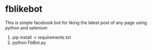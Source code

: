 # fblikebot
This is simple facebook bot for liking the latest post of any page using python and selenium 

1. pip install -r requirements.txt
2. python FbBot.py


